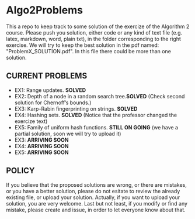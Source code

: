 # Algo2Problems
This a repo to keep track to some solution of the exercize of the Algorithm 2 course. Please push you solution, either code or any kind of text file (e.g. latex, markdown, word, plain txt), in the folder corresponding to the right exercise. We will try to keep the best solution in the pdf named: "ProblemX_SOLUTION.pdf". In this file there could be more than one solution.
## CURRENT PROBLEMS
* EX1: Range updates. **SOLVED**
* EX2: Depth of a node in a random search tree.**SOLVED** (Check second solution for Chernoff’s bounds.) 
* EX3: Karp-Rabin fingerprinting on strings. **SOLVED**
* EX4: Hashing sets. **SOLVED** (Notice that the professor changed the exercize text)
* EX5: Family of uniform hash functions. **STILL ON GOING** (we have a partial solution, soon we will try to upload it) 
* EX3: **ARRIVING SOON** 
* EX4: **ARRIVING SOON** 
* EX5: **ARRIVING SOON** 

## POLICY
If you believe that the proposed solutions are wrong, or there are mistakes, or you have a better solution, please do not esitate to review the already existing file, or upload your solution. Actually, if you want to upload your solution, you are very welcome.
Last but not least, if you modify or find any mistake, please create and issue, in order to let everyone know about that.
